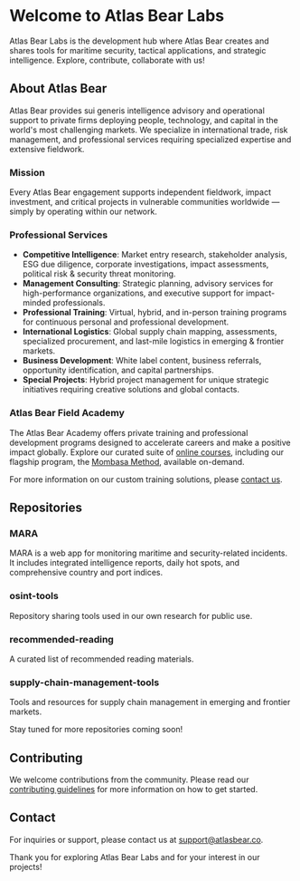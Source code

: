 # Welcome to Atlas Bear Labs

Atlas Bear Labs is the development hub where Atlas Bear creates and shares tools for maritime security, tactical applications, and strategic intelligence. Explore, contribute, collaborate with us!

## About Atlas Bear

Atlas Bear provides sui generis intelligence advisory and operational support to private firms deploying people, technology, and capital in the world's most challenging markets. We specialize in international trade, risk management, and professional services requiring specialized expertise and extensive fieldwork.

### Mission

Every Atlas Bear engagement supports independent fieldwork, impact investment, and critical projects in vulnerable communities worldwide — simply by operating within our network.

### Professional Services

- **Competitive Intelligence**: Market entry research, stakeholder analysis, ESG due diligence, corporate investigations, impact assessments, political risk & security threat monitoring.
- **Management Consulting**: Strategic planning, advisory services for high-performance organizations, and executive support for impact-minded professionals.
- **Professional Training**: Virtual, hybrid, and in-person training programs for continuous personal and professional development.
- **International Logistics**: Global supply chain mapping, assessments, specialized procurement, and last-mile logistics in emerging & frontier markets.
- **Business Development**: White label content, business referrals, opportunity identification, and capital partnerships.
- **Special Projects**: Hybrid project management for unique strategic initiatives requiring creative solutions and global contacts.

### Atlas Bear Field Academy

The Atlas Bear Academy offers private training and professional development programs designed to accelerate careers and make a positive impact globally. Explore our curated suite of [online courses](https://www.atlasbear.academy), including our flagship program, the [Mombasa Method](https://www.atlasbear.academy/course/the-mombasa-method), available on-demand.

For more information on our custom training solutions, please [contact us](mailto:courier@atlasbear.co).

## Repositories

### MARA

MARA is a web app for monitoring maritime and security-related incidents. It includes integrated intelligence reports, daily hot spots, and comprehensive country and port indices.

### osint-tools

Repository sharing tools used in our own research for public use.

### recommended-reading

A curated list of recommended reading materials.

### supply-chain-management-tools

Tools and resources for supply chain management in emerging and frontier markets.

Stay tuned for more repositories coming soon!

## Contributing

We welcome contributions from the community. Please read our [contributing guidelines](CONTRIBUTING.md) for more information on how to get started.

## Contact

For inquiries or support, please contact us at [support@atlasbear.co](mailto:support@atlasbear.co).

Thank you for exploring Atlas Bear Labs and for your interest in our projects!
